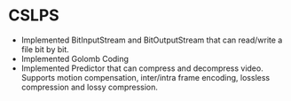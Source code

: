 # CSLPS
- Implemented BitInputStream and BitOutputStream that can read/write a file bit by bit.
- Implemented Golomb Coding
- Implemented Predictor that can compress and decompress video. Supports motion compensation, inter/intra frame encoding, lossless compression and lossy compression.
